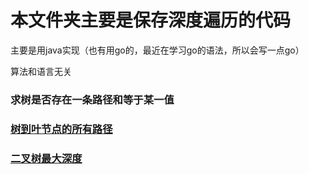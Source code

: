# 本文件夹主要是保存深度遍历的代码

主要是用java实现（也有用go的，最近在学习go的语法，所以会写一点go）

算法和语言无关

### 求树是否存在一条路径和等于某一值
### [树到叶节点的所有路径](src/main/java)
### [二叉树最大深度](src/main/java/dfs/TreeProblem#6)